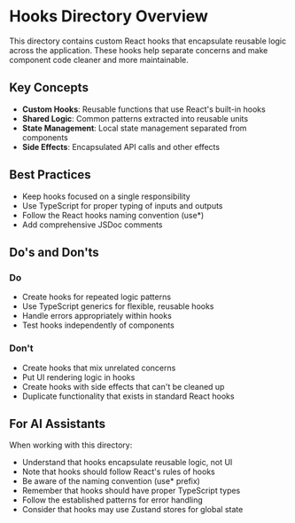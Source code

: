 # Hooks Directory Overview

This directory contains custom React hooks that encapsulate reusable logic across the application. These hooks help separate concerns and make component code cleaner and more maintainable.

## Key Concepts

- **Custom Hooks**: Reusable functions that use React's built-in hooks
- **Shared Logic**: Common patterns extracted into reusable units
- **State Management**: Local state management separated from components
- **Side Effects**: Encapsulated API calls and other effects

## Best Practices

- Keep hooks focused on a single responsibility
- Use TypeScript for proper typing of inputs and outputs
- Follow the React hooks naming convention (use\*)
- Add comprehensive JSDoc comments

## Do's and Don'ts

### Do

- Create hooks for repeated logic patterns
- Use TypeScript generics for flexible, reusable hooks
- Handle errors appropriately within hooks
- Test hooks independently of components

### Don't

- Create hooks that mix unrelated concerns
- Put UI rendering logic in hooks
- Create hooks with side effects that can't be cleaned up
- Duplicate functionality that exists in standard React hooks

## For AI Assistants

When working with this directory:

- Understand that hooks encapsulate reusable logic, not UI
- Note that hooks should follow React's rules of hooks
- Be aware of the naming convention (use\* prefix)
- Remember that hooks should have proper TypeScript types
- Follow the established patterns for error handling
- Consider that hooks may use Zustand stores for global state
